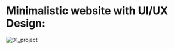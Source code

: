 <html>
<h1>Minimalistic website with UI/UX Design: </h1>
  </html>

![01_project](https://github.com/JessicaTodor/Static-Website/assets/166739896/2b65ea72-4f1c-454d-9883-a2dc590d5762)
